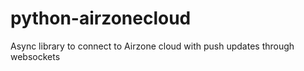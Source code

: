 # python-airzonecloud
Async library to connect to Airzone cloud with push updates through websockets
